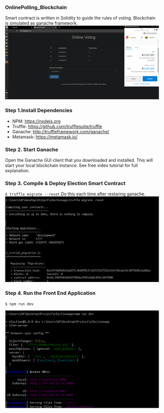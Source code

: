 ### OnlinePolling_Blockchain
Smart contract is written in Solidity to guide the rules of voting. Blockchain is simulated as ganache framework.
<img src="images/a4.png" width="750">


### Step 1.Install Dependencies
- NPM: https://nodejs.org
- Truffle: https://github.com/trufflesuite/truffle
- Ganache: http://truffleframework.com/ganache/
- Metamask: https://metamask.io/

### Step 2. Start Ganache
Open the Ganache GUI client that you downloaded and installed. This will start your local blockchain instance. See free video tutorial for full explanation.

### Step 3. Compile & Deploy Election Smart Contract
`$ truffle migrate --reset`
Do this each time after restaring ganache.
<img src="images/a1.PNG" width="600"> 

### Step 4. Run the Front End Application
`$ npm run dev`

<img src="images/a0.png" width="600"> 




